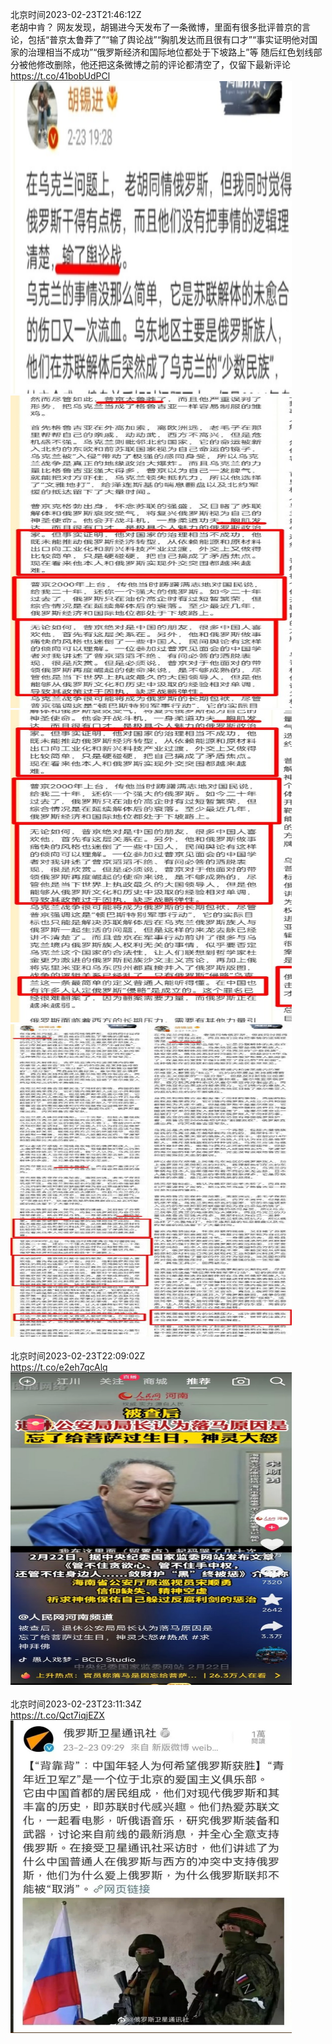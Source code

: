 北京时间2023-02-23T21:46:12Z<br>老胡中肯？
网友发现，胡锡进今天发布了一条微博，里面有很多批评普京的言论，包括“普京太鲁莽了”“输了舆论战”“胸肌发达而且很有口才”“事实证明他对国家的治理相当不成功”“俄罗斯经济和国际地位都处于下坡路上”等
随后红色划线部分被他修改删除，他还把这条微博之前的评论都清空了，仅留下最新评论 https://t.co/41bobUdPCl<br><img src='/temp/image/2023/x-Month-2/1628753091871793156_0.jpg' width='450' height='500'><img src='/temp/image/2023/x-Month-2/1628753091871793156_1.jpg' width='450' height='500'><img src='/temp/image/2023/x-Month-2/1628753091871793156_2.jpg' width='450' height='500'><img src='/temp/image/2023/x-Month-2/1628753091871793156_3.jpg' width='450' height='500'><br><br>北京时间2023-02-23T22:09:02Z<br>https://t.co/e2eh7qcAlq<br><img src='/temp/image/2023/x-Month-2/1628758839557234688_0.jpg' width='450' height='500'><br><br>北京时间2023-02-23T23:11:34Z<br>https://t.co/Qct7iqjEZX<br><img src='/temp/image/2023/x-Month-2/1628774576720052226_0.jpg' width='450' height='500'><br><br>